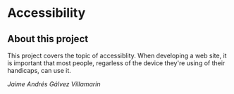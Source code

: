 # Accessibility

## About this project
This project covers the topic of accessiblity. When developing a web site, it is important that most people, regarless of the device they're using of their handicaps, can use it.

*Jaime Andrés Gálvez Villamarin*
